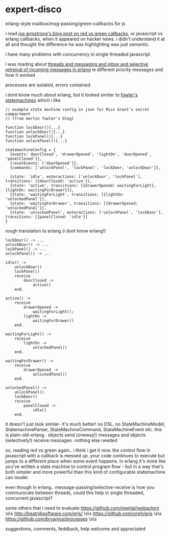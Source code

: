 # expert-disco
erlang-style mailbox/msg-passing/green-callbacks for js

i read [joe armstrong's blog post on red vs green callbacks](http://joearms.github.io/2013/04/02/Red-and-Green-Callbacks.html), or javascript vs erlang callbacks, when it appeared on hacker news. i didn't understand it at all and thought the difference he was highlighting was just semantic.

i have many problems with concurrency in single threaded javascript

i was reading about [threads and messaging and inbox and selective retreival of incoming messages in erlang](http://ndpar.blogspot.co.uk/2010/11/erlang-explained-selective-receive.html) ie different priority messages and how it worked

processes are isolated, errors contained

i dont know much about erlang, but it looked similar to [fowler's statemachines](http://www.informit.com/articles/article.aspx?p=1592379) which i like

```
// example state machine config in json for Miss Grant’s secret compartment
// (from martin fowler's blog)

function lockDoor(){...}
function unlockDoor(){...}
function lockPanel(){...}
function unlockPanel(){...}

statemachineConfig = {
  {events: doorClosed', 'drawerOpened', 'lightOn', 'doorOpened', 'panelClosed']},
  {resetEvents: ['doorOpened']},
  {commands: ['unlockPanel', 'lockPanel', 'lockDoor, 'unlockDoor']},
 	
  {state: 'idle', enteractions: ['unlockDoor', 'lockPanel'], transitions: [{doorClosed: 'active'}],
  {state: 'active', transitions: [{drawerOpened: waitingForLight}, {lightOn: waitingForDrawer}]},
  {state: 'waitingForLight', transitions: [{lightOn: 'unlockedPanel'}],
  {state: 'waitingForDrawer', transitions: [{drawerOpened: 'unlockedPanel'}],
  {state: 'unlockedPanel', enteractions: ['unlockPanel', 'lockDoor'], transitions: [{panelClosed: 'idle'}]
}
```
rough translation to erlang (i dont know erlang!)

```
lockDoor() -> ...
unlockDoor() -> ...
lockPanel() -> ...
unlockPanel() -> ...

idle() ->
    unlockDoor()
    lockPanel()
    receive
        doorClosed ->
            active()
    end.
    
active() ->
    receive
        drawerOpened ->
            waitingForLight();
        lightOn ->
            waitingForDrawer()
    end.
    
waitingForLight() ->
    receive
        lightOn ->
            unlockedPanel()
    end.    
    
waitingForDrawer() ->
    receive
        drawerOpened ->
            unlockedPanel()
    end.    
    
unlockedPanel() ->
    unlockPanel()
    lockDoor()
    receive
        panelClosed ->
            idle()
    end.     
```

it doesn't just look similar- it's much better!
no DSL, no StateMachineModel, StatemachineParser, StateMachineCommand, StateMachineEvent etc. this is plain-old-erlang.. objects send (oneway!) messages and objects (selectively!) receive messages. nothing else needed

so, reading red vs green again.. i think i get it now. the control flow in javascript with a callback is messed up..your code continues to execute but jumps to a different place when some event happens.  in erlang it's  more like you've written a state machine to control program flow - but in a way that's both simpler and more powerful than  this kind of configurable statemachine can model.

even though in erlang.. message-passing/selective-receive is how you communicate between threads, could this help in single threaded, concurrent javascript?

some others that i need to evaluate
  https://github.com/mental/webactors \s\s
  http://beatniksoftware.com/erjs/ \s\s
  https://github.com/orph/erjs \s\s
  https://github.com/bryanjos/processes \s\s


suggestions, comments, feddback, help welcome and appreciated


